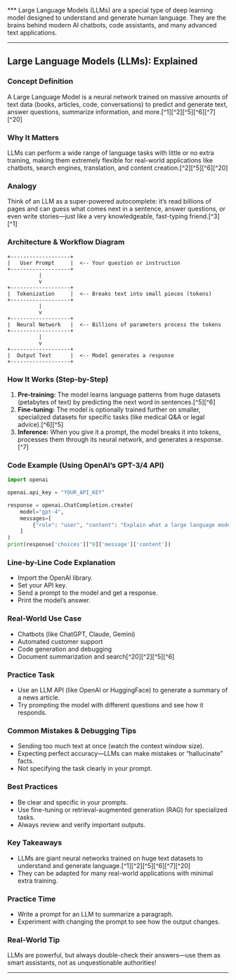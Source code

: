 

 *** Large Language Models (LLMs) are a special type of deep learning model designed to understand and generate human language. They are the brains behind modern AI chatbots, code assistants, and many advanced text applications.

***

## Large Language Models (LLMs): Explained

### Concept Definition

A Large Language Model is a neural network trained on massive amounts of text data (books, articles, code, conversations) to predict and generate text, answer questions, summarize information, and more.[^1][^2][^5][^6][^7][^20]

### Why It Matters

LLMs can perform a wide range of language tasks with little or no extra training, making them extremely flexible for real-world applications like chatbots, search engines, translation, and content creation.[^2][^5][^6][^20]

### Analogy

Think of an LLM as a super-powered autocomplete: it’s read billions of pages and can guess what comes next in a sentence, answer questions, or even write stories—just like a very knowledgeable, fast-typing friend.[^3][^1]

### Architecture \& Workflow Diagram

```
+-------------------+
|   User Prompt     |  <-- Your question or instruction
+-------------------+
          |
          v
+-------------------+
|  Tokenization     |  <-- Breaks text into small pieces (tokens)
+-------------------+
          |
          v
+-------------------+
|  Neural Network   |  <-- Billions of parameters process the tokens
+-------------------+
          |
          v
+-------------------+
|  Output Text      |  <-- Model generates a response
+-------------------+
```


### How It Works (Step-by-Step)

1. **Pre-training:** The model learns language patterns from huge datasets (petabytes of text) by predicting the next word in sentences.[^5][^6]
2. **Fine-tuning:** The model is optionally trained further on smaller, specialized datasets for specific tasks (like medical Q\&A or legal advice).[^6][^5]
3. **Inference:** When you give it a prompt, the model breaks it into tokens, processes them through its neural network, and generates a response.[^7]

### Code Example (Using OpenAI’s GPT-3/4 API)

```python
import openai

openai.api_key = "YOUR_API_KEY"

response = openai.ChatCompletion.create(
    model="gpt-4",
    messages=[
        {"role": "user", "content": "Explain what a large language model is."}
    ]
)
print(response['choices'][^0]['message']['content'])
```


### Line-by-Line Code Explanation

- Import the OpenAI library.
- Set your API key.
- Send a prompt to the model and get a response.
- Print the model’s answer.


### Real-World Use Case

- Chatbots (like ChatGPT, Claude, Gemini)
- Automated customer support
- Code generation and debugging
- Document summarization and search[^20][^2][^5][^6]


### Practice Task

- Use an LLM API (like OpenAI or HuggingFace) to generate a summary of a news article.
- Try prompting the model with different questions and see how it responds.


### Common Mistakes \& Debugging Tips

- Sending too much text at once (watch the context window size).
- Expecting perfect accuracy—LLMs can make mistakes or “hallucinate” facts.
- Not specifying the task clearly in your prompt.


### Best Practices

- Be clear and specific in your prompts.
- Use fine-tuning or retrieval-augmented generation (RAG) for specialized tasks.
- Always review and verify important outputs.


### Key Takeaways

- LLMs are giant neural networks trained on huge text datasets to understand and generate language.[^1][^2][^5][^6][^7][^20]
- They can be adapted for many real-world applications with minimal extra training.


### Practice Time

- Write a prompt for an LLM to summarize a paragraph.
- Experiment with changing the prompt to see how the output changes.


### Real-World Tip

LLMs are powerful, but always double-check their answers—use them as smart assistants, not as unquestionable authorities!

***
